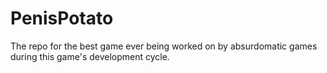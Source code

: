 PenisPotato
===========

The repo for the best game ever being worked on by absurdomatic games during this game's development cycle.
